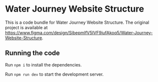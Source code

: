 
  # Water Journey Website Structure

  This is a code bundle for Water Journey Website Structure. The original project is available at https://www.figma.com/design/SibepmlfV5IVF9iufAkoq5/Water-Journey-Website-Structure.

  ## Running the code

  Run `npm i` to install the dependencies.

  Run `npm run dev` to start the development server.
  